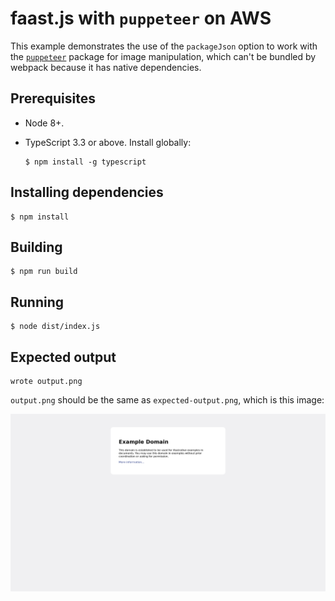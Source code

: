 # faast.js with `puppeteer` on AWS

This example demonstrates the use of the `packageJson` option to work with the [`puppeteer`]() package for image manipulation, which can't be bundled by webpack because it has native dependencies.

## Prerequisites

-   Node 8+.

-   TypeScript 3.3 or above. Install globally:

    ```shell
    $ npm install -g typescript
    ```

## Installing dependencies

```shell
$ npm install
```

## Building

```shell
$ npm run build
```

## Running

```shell
$ node dist/index.js
```

## Expected output

```text
wrote output.png
```

`output.png` should be the same as `expected-output.png`, which is this image:

![expectedoutput](./expected-output.png)
